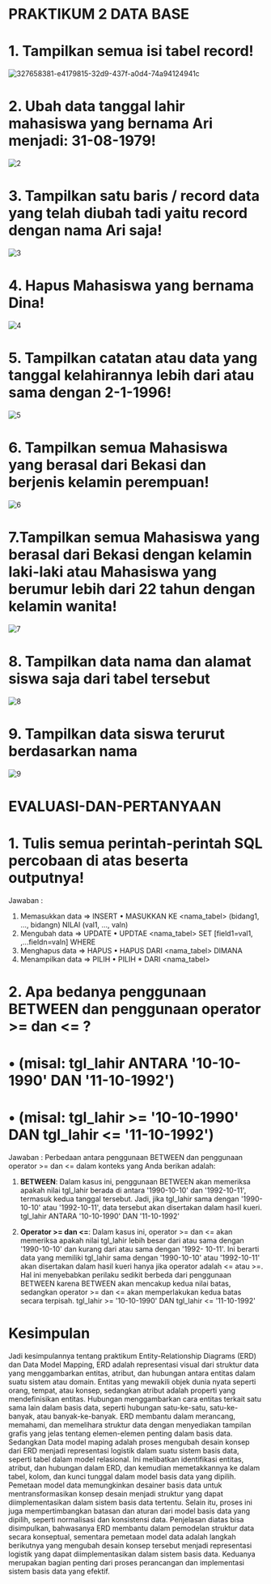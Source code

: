# PRAKTIKUM 2 DATA BASE
# 1. Tampilkan semua isi tabel record!
![327658381-e4179815-32d9-437f-a0d4-74a94124941c](https://github.com/firman00009999/heri-firman/assets/148558300/3df55edf-541e-4001-91a9-42076fe9abf2)
# 2. Ubah data tanggal lahir mahasiswa yang bernama Ari menjadi: 31-08-1979!
![2](https://github.com/firman00009999/heri-firman/assets/148558300/45c9d21c-37c1-47d9-ba4a-d6190ac22256)
# 3. Tampilkan satu baris / record data yang telah diubah tadi yaitu record dengan nama Ari saja!
![3](https://github.com/firman00009999/heri-firman/assets/148558300/50c63ee4-9c31-4a77-ac76-d95d3f833c46)
# 4. Hapus Mahasiswa yang bernama Dina!
![4](https://github.com/firman00009999/heri-firman/assets/148558300/746373e3-49eb-4a64-bcaf-aaa387856048)
# 5. Tampilkan catatan atau data yang tanggal kelahirannya lebih dari atau sama dengan 2-1-1996!
![5](https://github.com/firman00009999/heri-firman/assets/148558300/6a387b3c-8c6f-4f3c-8a05-8d3c920b0300)
# 6. Tampilkan semua Mahasiswa yang berasal dari Bekasi dan berjenis kelamin perempuan!
![6](https://github.com/firman00009999/heri-firman/assets/148558300/f108dd83-e2c3-4737-9ba5-8577bec70da1)
# 7.Tampilkan semua Mahasiswa yang berasal dari Bekasi dengan kelamin laki-laki atau Mahasiswa yang berumur lebih dari 22 tahun dengan kelamin wanita!
![7](https://github.com/firman00009999/heri-firman/assets/148558300/c589a6ee-8689-445c-a8c2-cb7928d6f074)
# 8. Tampilkan data nama dan alamat siswa saja dari tabel tersebut
![8](https://github.com/firman00009999/heri-firman/assets/148558300/c64ed929-41e1-4a29-a8ce-42eb3b58382a)
# 9. Tampilkan data siswa terurut berdasarkan nama
![9](https://github.com/firman00009999/heri-firman/assets/148558300/eeba0d1b-f0bd-452f-bd04-543aa40ea40c)

# EVALUASI-DAN-PERTANYAAN
# 1. Tulis semua perintah-perintah SQL percobaan di atas beserta outputnya!
Jawaban :
1. Memasukkan data => INSERT
  • MASUKKAN KE <nama_tabel> (bidang1, ..., bidangn) NILAI (val1, ..., valn)
2. Mengubah data => UPDATE
  • UPDTAE <nama_tabel> SET [field1=val1, ,...fieldn=valn] WHERE <kondisi>
3. Menghapus data => HAPUS
  • HAPUS DARI <nama_tabel> DIMANA <kondisi>
4. Menampilkan data => PILIH
  • PILIH * DARI <nama_tabel>
# 2. Apa bedanya penggunaan BETWEEN dan penggunaan operator >= dan <= ?
# • (misal: tgl_lahir ANTARA '10-10-1990' DAN '11-10-1992')
# • (misal: tgl_lahir >= '10-10-1990' DAN tgl_lahir <= '11-10-1992')
Jawaban :
Perbedaan antara penggunaan BETWEEN dan penggunaan operator >= dan <= dalam konteks yang Anda berikan adalah:
1. **BETWEEN**: Dalam kasus ini, penggunaan BETWEEN akan memeriksa apakah nilai tgl_lahir berada di antara '1990-10-10' dan '1992-10-11', termasuk kedua tanggal tersebut. Jadi, jika tgl_lahir sama dengan '1990-10-10' atau '1992-10-11', data tersebut akan disertakan dalam hasil kueri.
   tgl_lahir ANTARA '10-10-1990' DAN '11-10-1992'
   
2. **Operator >= dan <=**: Dalam kasus ini, operator >= dan <= akan memeriksa apakah nilai tgl_lahir lebih besar dari atau sama dengan '1990-10-10' dan kurang dari atau sama dengan '1992- 10-11'. Ini berarti data yang memiliki tgl_lahir sama dengan '1990-10-10' atau '1992-10-11' akan disertakan dalam hasil kueri hanya jika operator adalah <= atau >=. Hal ini menyebabkan perilaku sedikit berbeda dari penggunaan BETWEEN karena BETWEEN akan mencakup kedua nilai batas, sedangkan operator >= dan <= akan memperlakukan kedua batas secara terpisah.
   tgl_lahir >= '10-10-1990' DAN tgl_lahir <= '11-10-1992'
# Kesimpulan
Jadi kesimpulannya tentang praktikum Entity-Relationship Diagrams (ERD) dan Data Model Mapping, ERD adalah representasi visual dari struktur data yang menggambarkan entitas, atribut, dan hubungan antara entitas dalam suatu sistem atau domain. Entitas yang mewakili objek dunia nyata seperti orang, tempat, atau konsep, sedangkan atribut adalah properti yang mendefinisikan entitas. Hubungan menggambarkan cara entitas terkait satu sama lain dalam basis data, seperti hubungan satu-ke-satu, satu-ke-banyak, atau banyak-ke-banyak. ERD membantu dalam merancang, memahami, dan memelihara struktur data dengan menyediakan tampilan grafis yang jelas tentang elemen-elemen penting dalam basis data.
Sedangkan Data model maping adalah proses mengubah desain konsep dari ERD menjadi representasi logistik dalam suatu sistem basis data, seperti tabel dalam model relasional. Ini melibatkan identifikasi entitas, atribut, dan hubungan dalam ERD, dan kemudian memetakkannya ke dalam tabel, kolom, dan kunci tunggal dalam model basis data yang dipilih. Pemetaan model data memungkinkan desainer basis data untuk mentransformasikan konsep desain menjadi struktur yang dapat diimplementasikan dalam sistem basis data tertentu. Selain itu, proses ini juga mempertimbangkan batasan dan aturan dari model basis data yang dipilih, seperti normalisasi dan konsistensi data.
Penjelasan diatas bisa disimpulkan, bahwasanya ERD membantu dalam pemodelan struktur data secara konseptual, sementara pemetaan model data adalah langkah berikutnya yang mengubah desain konsep tersebut menjadi representasi logistik yang dapat diimplementasikan dalam sistem basis data. Keduanya merupakan bagian penting dari proses perancangan dan implementasi sistem basis data yang efektif.
